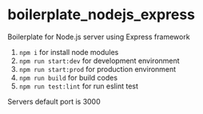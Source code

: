 # boilerplate_nodejs_express

Boilerplate for Node.js server using Express framework


1) `npm i` for install node modules
2) `npm run start:dev` for development environment
3) `npm run start:prod` for production environment
4) `npm run build` for build codes
5) `npm run test:lint` for run eslint test

Servers default port is 3000
